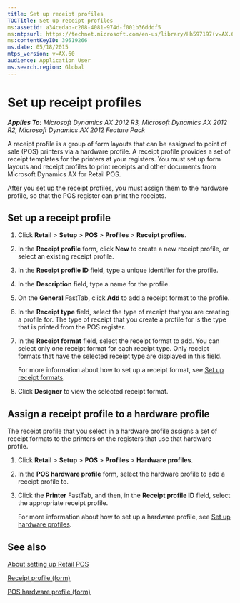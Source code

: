```yaml
---
title: Set up receipt profiles
TOCTitle: Set up receipt profiles
ms:assetid: a34cedab-c208-4081-974d-f001b36dddf5
ms:mtpsurl: https://technet.microsoft.com/en-us/library/Hh597197(v=AX.60)
ms:contentKeyID: 39519266
ms.date: 05/18/2015
mtps_version: v=AX.60
audience: Application User
ms.search.region: Global
---
```


# Set up receipt profiles 


_**Applies To:** Microsoft Dynamics AX 2012 R3, Microsoft Dynamics AX 2012 R2, Microsoft Dynamics AX 2012 Feature Pack_

A receipt profile is a group of form layouts that can be assigned to point of sale (POS) printers via a hardware profile. A receipt profile provides a set of receipt templates for the printers at your registers. You must set up form layouts and receipt profiles to print receipts and other documents from Microsoft Dynamics AX for Retail POS.

After you set up the receipt profiles, you must assign them to the hardware profile, so that the POS register can print the receipts.

## Set up a receipt profile

1.  Click **Retail** \> **Setup** \> **POS** \> **Profiles** \> **Receipt profiles**.

2.  In the **Receipt profile** form, click **New** to create a new receipt profile, or select an existing receipt profile.

3.  In the **Receipt profile ID** field, type a unique identifier for the profile.

4.  In the **Description** field, type a name for the profile.

5.  On the **General** FastTab, click **Add** to add a receipt format to the profile.

6.  In the **Receipt type** field, select the type of receipt that you are creating a profile for. The type of receipt that you create a profile for is the type that is printed from the POS register.

7.  In the **Receipt format** field, select the receipt format to add. You can select only one receipt format for each receipt type. Only receipt formats that have the selected receipt type are displayed in this field.
    
    For more information about how to set up a receipt format, see [Set up receipt formats](set-up-receipt-formats.md).

8.  Click **Designer** to view the selected receipt format.

## Assign a receipt profile to a hardware profile

The receipt profile that you select in a hardware profile assigns a set of receipt formats to the printers on the registers that use that hardware profile.

1.  Click **Retail** \> **Setup** \> **POS** \> **Profiles** \> **Hardware profiles**.

2.  In the **POS hardware profile** form, select the hardware profile to add a receipt profile to.

3.  Click the **Printer** FastTab, and then, in the **Receipt profile ID** field, select the appropriate receipt profile.
    
    For more information about how to set up a hardware profile, see [Set up hardware profiles](set-up-hardware-profiles.md).

## See also

[About setting up Retail POS](about-setting-up-retail-pos.md)

[Receipt profile (form)](https://technet.microsoft.com/en-us/library/hh580640\(v=ax.60\))

[POS hardware profile (form)](https://technet.microsoft.com/en-us/library/hh580636\(v=ax.60\))

  


